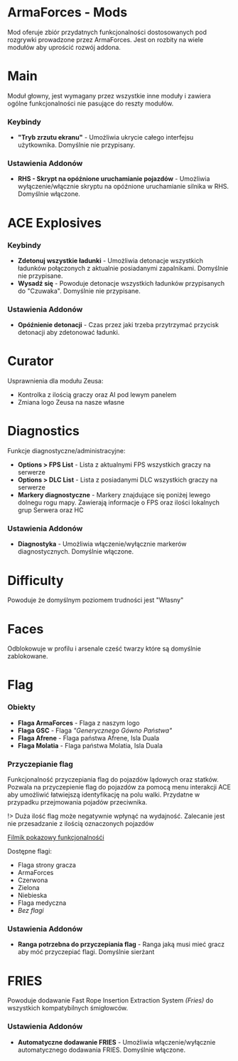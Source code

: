 
# ArmaForces - Mods

Mod oferuje zbiór przydatnych funkcjonalności dostosowanych pod rozgrywki prowadzone przez ArmaForces. Jest on rozbity na wiele modułów aby uprościć rozwój addona.

# Main

Moduł głowny, jest wymagany przez wszystkie inne moduły i zawiera ogólne funkcjonalności nie pasujące do reszty modułów.

### Keybindy

- **"Tryb zrzutu ekranu"** - Umożliwia ukrycie całego interfejsu użytkownika. Domyślnie nie przypisany.

### Ustawienia Addonów

- **RHS - Skrypt na opóźnione uruchamianie pojazdów** - Umożliwia wyłączenie/włącznie skryptu na opóźnione uruchamianie silnika w RHS. Domyślnie włączone.

# ACE Explosives

### Keybindy

- **Zdetonuj wszystkie ładunki** - Umożliwia detonacje wszystkich ładunków połączonych z aktualnie posiadanymi zapalnikami. Domyślnie nie przypisane.
- **Wysadź się** - Powoduje detonacje wszystkich ładunków przypisanych do "Czuwaka". Domyślnie nie przypisane.

### Ustawienia Addonów

- **Opóźnienie detonacji** - Czas przez jaki trzeba przytrzymać przycisk detonacji aby zdetonować ładunki.

# Curator

Usprawnienia dla modułu Zeusa:
- Kontrolka z ilością graczy oraz AI pod lewym panelem
- Zmiana logo Zeusa na nasze własne

# Diagnostics

Funkcje diagnostyczne/administracyjne:
- **Options > FPS List** - Lista z aktualnymi FPS wszystkich graczy na serwerze
- **Options > DLC List** - Lista z posiadanymi DLC wszystkich graczy na serwerze
- **Markery diagnostyczne** - Markery znajdujące się poniżej lewego dolnegu rogu mapy. Zawierają informacje o FPS oraz ilości lokalnych grup Serwera oraz HC

### Ustawienia Addonów

- **Diagnostyka** - Umożliwia włączenie/wyłącznie markerów diagnostycznych. Domyślnie włączone.

# Difficulty

Powoduje że domyślnym poziomem trudności jest "Własny"

# Faces

Odblokowuje w profilu i arsenale cześć twarzy które są domyślnie zablokowane.

# Flag

### Obiekty
- **Flaga ArmaForces** - Flaga z naszym logo
- **Flaga GSC** - Flaga _"Generycznego Gówno Państwa"_
- **Flaga Afrene** - Flaga państwa Afrene, Isla Duala
- **Flaga Molatia** - Flaga państwa Molatia, Isla Duala

### Przyczepianie flag

Funkcjonalność przyczepiania flag do pojazdów lądowych oraz statków. Pozwala na przyczepienie flag do pojazdów za pomocą menu interakcji ACE aby umożliwić łatwiejszą identyfikację na polu walki. Przydatne w przypadku przejmowania pojadów przeciwnika.

!> Duża ilość flag może negatywnie wpłynąć na wydajność. Zalecanie jest nie przesadzanie z ilością oznaczonych pojazdów

[Filmik pokazowy funkcjonalnośći](https://www.youtube.com/watch?v=vBnpNlwuk38)

Dostępne flagi:
- Flaga strony gracza
- ArmaForces
- Czerwona
- Zielona
- Niebieska
- Flaga medyczna
- _Bez flagi_

### Ustawienia Addonów
- **Ranga potrzebna do przyczepiania flag** - Ranga jaką musi mieć gracz aby móć przyczepiać flagi. Domyślnie sierżant

# FRIES

Powoduje dodawanie Fast Rope Insertion Extraction System _(Fries)_ do wszystkich kompatybilnych śmigłowców.

### Ustawienia Addonów

- **Automatyczne dodawanie FRIES** - Umożliwia włączenie/wyłącznie automatycznego dodawania FRIES. Domyślnie włączone.
